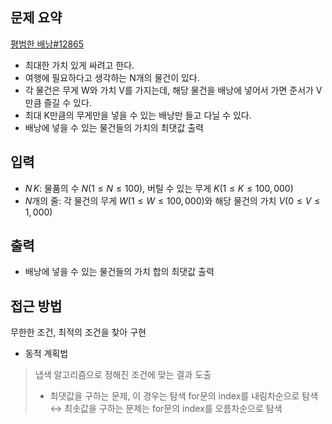 ## 문제 요약
[평범한 배낭#12865](https://www.acmicpc.net/problem/12865)
- 최대한 가치 있게 싸려고 한다.
- 여행에 필요하다고 생각하는 N개의 물건이 있다.
- 각 물건은 무게 W와 가치 V를 가지는데, 해당 물건을 배낭에 넣어서 가면 준서가 V만큼 즐길 수 있다.
- 최대 K만큼의 무게만을 넣을 수 있는 배낭만 들고 다닐 수 있다.
- 배낭에 넣을 수 있는 물건들의 가치의 최댓값 출력

## 입력
- $N\, K$: 물품의 수 $N(1 ≤ N ≤ 100)$, 버틸 수 있는 무게 $K(1 ≤ K ≤ 100,000)$
- $N$개의 줄: 각 물건의 무게 $W(1 ≤ W ≤ 100,000)$와 해당 물건의 가치 $V(0 ≤ V ≤ 1,000)$

## 출력
- 배낭에 넣을 수 있는 물건들의 가치 합의 최댓값 출력

## 접근 방법
무한한 조건, 최적의 조건을 찾아 구현
- 동적 계획법
> 냅색 알고리즘으로 정해진 조건에 맞는 결과 도출
> - 최댓값을 구하는 문제, 이 경우는 탐색 for문의 index를 내림차순으로 탐색 ↔ 최솟값을 구하는 문제는 for문의 index를 오름차순으로 탐색